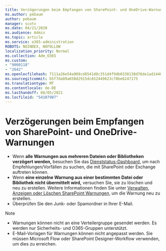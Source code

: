 ```yaml
---
title: Verzögerungen beim Empfangen von SharePoint- und OneDrive-Warnungen
ms.author: pebaum
author: pebaum
manager: scotv
ms.date: 04/21/2020
ms.audience: Admin
ms.topic: article
ms.service: o365-administration
ROBOTS: NOINDEX, NOFOLLOW
localization_priority: Normal
ms.collection: Adm_O365
ms.custom:
- "9000118"
- "2642"
ms.openlocfilehash: 7111a26e54a909cd8541d8c351d4f9db0338138d76de1ad14402b1c86932b79c
ms.sourcegitcommit: b5f7da89a650d2915dc652449623c78be6247175
ms.translationtype: MT
ms.contentlocale: de-DE
ms.lasthandoff: 08/05/2021
ms.locfileid: "54107907"
---
```

# <a name="delays-in-receiving-sharepoint-and-onedrive-alerts"></a>Verzögerungen beim Empfangen von SharePoint- und OneDrive-Warnungen

- Wenn **alle Warnungen aus mehreren Dateien oder Bibliotheken verzögert werden,** besuchen Sie das [Dienststatus-Dashboard,](https://portal.office.com/adminportal/home?ref=/servicehealth) um nach Empfehlungen/Vorfällen zu suchen, die mit SharePoint oder Exchange auftreten können.
- Wenn **eine einzelne Warnung aus einer bestimmten Datei oder Bibliothek nicht übermittelt wird,** versuchen Sie, sie zu löschen und neu zu erstellen. Weitere Informationen finden Sie unter [Verwalten, Anzeigen oder Löschen SharePoint Warnungen,](https://support.microsoft.com/office/99dfb19c-9a90-4a8c-aba1-aa8c8afb0de2) um die Warnung neu zu erstellen.
- Überprüfen Sie den Junk- oder Spamordner in Ihrer E-Mail.

> [!NOTE]
> - Warnungen können nicht an eine Verteilergruppe gesendet werden. Es werden nur Sicherheits- und O365-Gruppen unterstützt.
> - E-Mail-Vorlagen für Warnungen können nicht angepasst werden. Sie müssen Microsoft Flow oder SharePoint Designer-Workflow verwenden, um dies zu erreichen.
